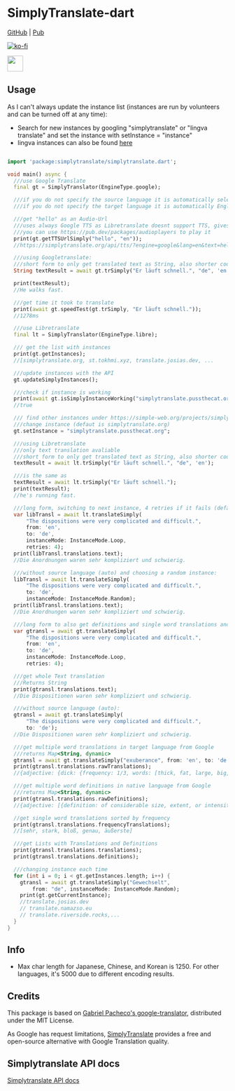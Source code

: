 # SimplyTranslate-dart

[GitHub](https://github.com/Persie0/SimplyTranslate-dart) | [Pub](https://pub.dev/packages/simplytranslate)

[![ko-fi](https://ko-fi.com/img/githubbutton_sm.svg)](https://ko-fi.com/marvinperzi#)

<a href="https://paypal.me/marvinperzi?country.x=AT&locale.x=de_DE"><img src="https://github.com/andreostrovsky/donate-with-paypal/raw/master/blue.svg" height="36"></a>

## Usage 

As I can't always update the instance list (instances are run by volunteers and can be turned off at any time):
- Search for new instances by googling "simplytranslate" or "lingva translate" and set the instance with setInstance = "instance"
- lingva instances can also be found [here](https://github.com/thedaviddelta/lingva-translate?tab=readme-ov-file#instances)

```dart

import 'package:simplytranslate/simplytranslate.dart';

void main() async {
  ///use Google Translate
  final gt = SimplyTranslator(EngineType.google);

  ///if you do not specify the source language it is automatically selecting it depending on the text
  ///if you do not specify the target language it is automatically English

  ///get "hello" as an Audio-Url
  ///uses always Google TTS as Libretranslate doesnt support TTS, gives same result
  ///you can use https://pub.dev/packages/audioplayers to play it
  print(gt.getTTSUrlSimply("hello", "en"));
  //https://simplytranslate.org/api/tts/?engine=google&lang=en&text=hello

  ///using Googletranslate:
  ///short form to only get translated text as String, also shorter code:
  String textResult = await gt.trSimply("Er läuft schnell.", "de", 'en');

  print(textResult);
  //He walks fast.

  ///get time it took to translate
  print(await gt.speedTest(gt.trSimply, "Er läuft schnell."));
  //1278ms

  ///use Libretranslate
  final lt = SimplyTranslator(EngineType.libre);

  /// get the list with instances
  print(gt.getInstances);
  //[simplytranslate.org, st.tokhmi.xyz, translate.josias.dev, ...

  ///update instances with the API
  gt.updateSimplyInstances();

  ///check if instance is working
  print(await gt.isSimplyInstanceWorking("simplytranslate.pussthecat.org"));
  //true

  /// find other instances under https://simple-web.org/projects/simplytranslate.html
  ///change instance (defaut is simplytranslate.org)
  gt.setInstance = "simplytranslate.pussthecat.org";

  ///using Libretranslate
  ///only text translation avaliable
  ///short form to only get translated text as String, also shorter code:
  textResult = await lt.trSimply("Er läuft schnell.", "de", 'en');

  ///is the same as
  textResult = await lt.trSimply("Er läuft schnell.");
  print(textResult);
  //he's running fast.

  ///long form, switching to next instance, 4 retries if it fails (default 1)
  var libTransl = await lt.translateSimply(
      "The dispositions were very complicated and difficult.",
      from: 'en',
      to: 'de',
      instanceMode: InstanceMode.Loop,
      retries: 4);
  print(libTransl.translations.text);
  //Die Anordnungen waren sehr kompliziert und schwierig.

  ///without source language (auto) and choosing a random instance:
  libTransl = await lt.translateSimply(
      "The dispositions were very complicated and difficult.",
      to: 'de',
      instanceMode: InstanceMode.Random);
  print(libTransl.translations.text);
  //Die Anordnungen waren sehr kompliziert und schwierig.

  ///long form to also get definitions and single word translations and switching to next instance, 4 retries if it fails (default 1)
  var gtransl = await gt.translateSimply(
      "The dispositions were very complicated and difficult.",
      from: 'en',
      to: 'de',
      instanceMode: InstanceMode.Loop,
      retries: 4);

  ///get whole Text translation
  ///Returns String
  print(gtransl.translations.text);
  //Die Dispositionen waren sehr kompliziert und schwierig.

  ///without source language (auto):
  gtransl = await gt.translateSimply(
      "The dispositions were very complicated and difficult.",
      to: 'de');
  //Die Dispositionen waren sehr kompliziert und schwierig.

  ///get multiple word translations in target language from Google
  ///returns Map<String, dynamic>
  gtransl = await gt.translateSimply("exuberance", from: 'en', to: 'de');
  print(gtransl.translations.rawTranslations);
  //{adjective: {dick: {frequency: 1/3, words: [thick, fat, large, big, heavy, stout]}, faustdick: {frequency: 1/3,...

  ///get multiple word definitions in native language from Google
  ///returns Map<String, dynamic>
  print(gtransl.translations.rawDefinitions);
  //{adjective: [{definition: of considerable size, extent, or intensity., synonyms: {: [large, sizeable,...

  //get single word translations sorted by frequency
  print(gtransl.translations.frequencyTranslations);
  //[sehr, stark, bloß, genau, äußerste]

  ///get Lists with Translations and Definitions
  print(gtransl.translations.translations);
  print(gtransl.translations.definitions);

  ///changing instance each time
  for (int i = 0; i < gt.getInstances.length; i++) {
    gtransl = await gt.translateSimply("Gewechselt",
        from: "de", instanceMode: InstanceMode.Random);
    print(gt.getCurrentInstance);
    //translate.josias.dev
    // translate.namazso.eu
    // translate.riverside.rocks,...
  }
}
```

## Info
- Max char length for Japanese, Chinese, and Korean is 1250. For other languages, it's 5000 due to different encoding results.

## Credits
This package is based on [Gabriel Pacheco's google-translator](https://github.com/gabrielpacheco23/google-translator), distributed under the MIT License.

As Google has request limitations, [SimplyTranslate](https://simplytranslate.org/) provides a free and open-source alternative with Google Translation quality.

## Simplytranslate API docs
[Simplytranslate API docs](https://git.sr.ht/~metalune/simplytranslate_web/tree/HEAD/api.md)
